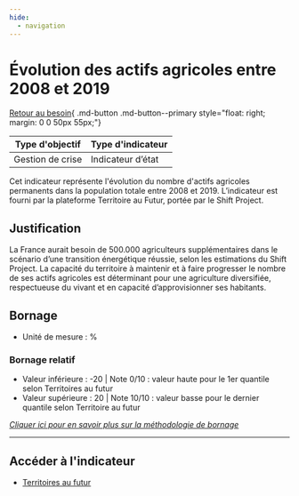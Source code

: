 ```yaml
---
hide:
  - navigation
---
```


# Évolution des actifs agricoles entre 2008 et 2019 

[Retour au besoin](https://konsilion.github.io/diag360/pages/besoins/bv2){ .md-button .md-button--primary style="float: right; margin: 0 0 50px 55px;"}

|Type d'objectif|Type d'indicateur|
|--|--|
|Gestion de crise|Indicateur d’état|

Cet indicateur représente l'évolution du nombre d'actifs agricoles permanents dans la population totale entre 2008 et 2019. 
L’indicateur est fourni par la plateforme Territoire au Futur, portée par le Shift Project. 

## Justification

La  France  aurait  besoin  de  500.000  agriculteurs  supplémentaires  dans  le  scénario d’une transition énergétique réussie, selon les estimations du Shift Project. La capacité du  territoire  à  maintenir  et  à  faire  progresser  le  nombre  de  ses  actifs  agricoles  est déterminant  pour  une  agriculture  diversifiée,  respectueuse  du  vivant  et  en  capacité d’approvisionner ses habitants.  

## Bornage

* Unité de mesure : %

### Bornage relatif

* Valeur inférieure : -20 | Note 0/10 : valeur haute pour le 1er quantile selon Territoires au futur
* Valeur supérieure : 20 | Note 10/10 : valeur basse pour le dernier quantile selon Territoire au futur
  
*[Cliquer ici pour en savoir plus sur la méthodologie de bornage](https://konsilion.github.io/diag360/pages/indicateurs/methode_bornage)*

---

## Accéder à l'indicateur

- [Territoires au futur](https://territoiresaufutur.org/carte?indicator=etp_agricole&scale=epci)
